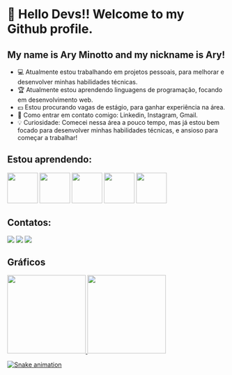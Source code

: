 # 👋 Hello Devs!! Welcome to my Github profile.
## My name is Ary Minotto and my nickname is Ary!

- 💻 Atualmente estou trabalhando em projetos pessoais, para melhorar e desenvolver minhas habilidades técnicas.
- 🏆  Atualmente estou aprendendo linguagens de programação, focando em desenvolvimento web.
- 💵 Estou procurando vagas de estágio, para ganhar experiência na área.
- 📌 Como entrar em contato comigo: Linkedin, Instagram, Gmail.
- 💡 Curiosidade: Comecei nessa área a pouco tempo, mas já estou bem focado para desenvolver minhas habilidades técnicas, e ansioso para começar a trabalhar!

## Estou aprendendo:

<img loading= "lazy" src="https://cdn.jsdelivr.net/gh/devicons/devicon@latest/icons/java/java-original-wordmark.svg" width= "70" height = "70" /> <img loading= "lazy" src="https://cdn.jsdelivr.net/gh/devicons/devicon@latest/icons/python/python-original-wordmark.svg" width= "70" height = "70" /> <img loading= "lazy" src="https://cdn.jsdelivr.net/gh/devicons/devicon@latest/icons/javascript/javascript-original.svg" width= "70" height= "70"/> <img loading= "lazy" src="https://cdn.jsdelivr.net/gh/devicons/devicon@latest/icons/html5/html5-original-wordmark.svg" width= "70" height= "70" /> <img loading= "lazy" src="https://cdn.jsdelivr.net/gh/devicons/devicon@latest/icons/css3/css3-original-wordmark.svg" width= "70" height= "70" />


## Contatos:

<div>
<a href="https://www.instagram.com/ary_jmn/?igsh=NTV5aWQ0cmF5eWZm&utm_source=qr" target="_blank"><img loading="lazy" src="https://img.shields.io/badge/-Instagram-%23E4405F?style=for-the-badge&logo=instagram&logoColor=white" target="_blank"></a>
<a href = "minottoary06@gmail.com"><img loading="lazy" src="https://img.shields.io/badge/Gmail-D14836?style=for-the-badge&logo=gmail&logoColor=white" target="_blank"></a>
<a href="https://www.linkedin.com/in/ary-minotto-3377ba319/" target="_blank"><img loading="lazy" src="https://img.shields.io/badge/-LinkedIn-%230077B5?style=for-the-badge&logo=linkedin&logoColor=white" target="_blank"></a>   
</div>

## Gráficos

<div>
<a href="https://github.com/Aryneto6">
<img loading="lazy" height="180em" src="https://github-readme-stats.vercel.app/api/top-langs/?username=Aryneto6&layout=compact&langs_count=7&theme=dracula"/>
<img loading="lazy" height="180em" src="https://github-readme-stats.vercel.app/api?username=Aryneto6&show_icons=true&theme=dracula&include_all_commits=true&count_private=true"/>
</div>

![Snake animation](https://github.com/Aryneto6/Aryneto6/blob/output/github-contribution-grid-snake.svg)
